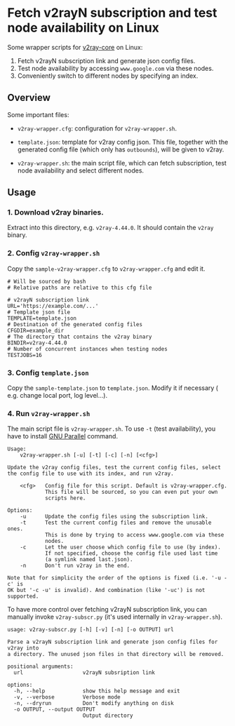 # Fetch v2rayN subscription and test node availability on Linux

Some wrapper scripts for [v2ray-core](https://github.com/v2ray/v2ray-core/releases)
on Linux:

1. Fetch v2rayN subscription link and generate json config files.
2. Test node availability by accessing `www.google.com` via these nodes.
3. Conveniently switch to different nodes by specifying an index.

## Overview

Some important files:

- `v2ray-wrapper.cfg`: configuration for `v2ray-wrapper.sh`.

- `template.json`: template for v2ray config json. This file, together with
  the generated config file (which only has `outbounds`), will be given to
  v2ray.

- `v2ray-wrapper.sh`: the main script file, which can fetch subscription,
  test node availability and select different nodes.

## Usage

### 1. Download v2ray binaries.
Extract into this directory, e.g. `v2ray-4.44.0`. It should contain the
`v2ray` binary.

### 2. Config `v2ray-wrapper.sh`
Copy the `sample-v2ray-wrapper.cfg` to `v2ray-wrapper.cfg` and edit it.

```
# Will be sourced by bash
# Relative paths are relative to this cfg file

# v2rayN subscription link
URL='https://example.com/...'
# Template json file
TEMPLATE=template.json
# Destination of the generated config files
CFGDIR=example_dir
# The directory that contains the v2ray binary
BINDIR=v2ray-4.44.0
# Number of concurrent instances when testing nodes
TESTJOBS=16
```

### 3. Config `template.json`
Copy the `sample-template.json` to `template.json`. Modify it if necessary (
e.g. change local port, log level...).

### 4. Run `v2ray-wrapper.sh`
The main script file is `v2ray-wrapper.sh`. To use `-t` (test availability),
you have to install [GNU Parallel](https://www.gnu.org/software/parallel/)
command.

```
Usage:
    v2ray-wrapper.sh [-u] [-t] [-c] [-n] [<cfg>]

Update the v2ray config files, test the current config files, select
the config file to use with its index, and run v2ray.

    <cfg>   Config file for this script. Default is v2ray-wrapper.cfg.
            This file will be sourced, so you can even put your own
            scripts here.

Options:
    -u      Update the config files using the subscription link.
    -t      Test the current config files and remove the unusable ones.
            This is done by trying to access www.google.com via these
            nodes.
    -c      Let the user choose which config file to use (by index).
            If not specified, choose the config file used last time
            (a symlink named last.json).
    -n      Don't run v2ray in the end.

Note that for simplicity the order of the options is fixed (i.e. '-u -c' is
OK but '-c -u' is invalid). And combination (like '-uc') is not supported.
```

To have more control over fetching v2rayN subscription link, you can manually
invoke `v2ray-subscr.py` (it's used internally in `v2ray-wrapper.sh`).

```
usage: v2ray-subscr.py [-h] [-v] [-n] [-o OUTPUT] url

Parse a v2rayN subscription link and generate json config files for v2ray into
a directory. The unused json files in that directory will be removed.

positional arguments:
  url                   v2rayN subsription link

options:
  -h, --help            show this help message and exit
  -v, --verbose         Verbose mode
  -n, --dryrun          Don't modify anything on disk
  -o OUTPUT, --output OUTPUT
                        Output directory

```

